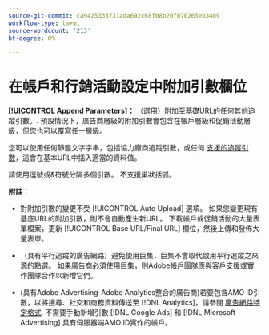 ```yaml
---
source-git-commit: ca9425333731ada692c68f08b20f070265eb3409
workflow-type: tm+mt
source-wordcount: '213'
ht-degree: 0%

---
```

# 在帳戶和行銷活動設定中附加引數欄位

**[!UICONTROL Append Parameters]：** （選用）附加至基礎URL的任何其他追蹤引數。<!-- When account uses setting append_param_to_tt_fus, then we add append parameters to the tracking templates OR the landing page suffixes instead (not sure how we determine which) -->. 預設情況下，廣告商層級的附加引數會包含在帳戶層級和促銷活動層級，但您也可以覆寫任一層級。

您可以使用任何靜態文字字串，包括協力廠商追蹤引數，或任何 [支援的追蹤引數](/help/search-social-commerce/tracking/click-tracking-urls-optional-parameters.md)，這會在基本URL中插入適當的資料值。

請使用逗號或&amp;符號分隔多個引數。 不支援巢狀括弧。

**附註：**

* 對附加引數的變更不受 [!UICONTROL Auto Upload] 選項。 如果您變更現有基底URL的附加引數，則不會自動產生新URL。 下載帳戶或促銷活動的大量表單檔案，更新 [!UICONTROL Base URL/Final URL] 欄位，然後上傳和發佈大量表單。

* （具有平行追蹤的廣告網路）避免使用巨集，巨集不會取代啟用平行追蹤之來源的點選。 如果廣告商必須使用巨集，則Adobe帳戶團隊應與客戶支援或實作團隊合作以新增它們。

* (具有Adobe Advertising-Adobe Analytics整合的廣告商)若要包含AMO ID引數，以將搜尋、社交和商務資料傳送至 [!DNL Analytics]，請參閱 [廣告網路特定格式](/help/search-social-commerce/tracking/amo-id-tracking-parameter.md). 不需要手動新增引數 [!DNL Google Ads] 和 [!DNL Microsoft Advertising] 具有伺服器端AMO ID實作的帳戶。
